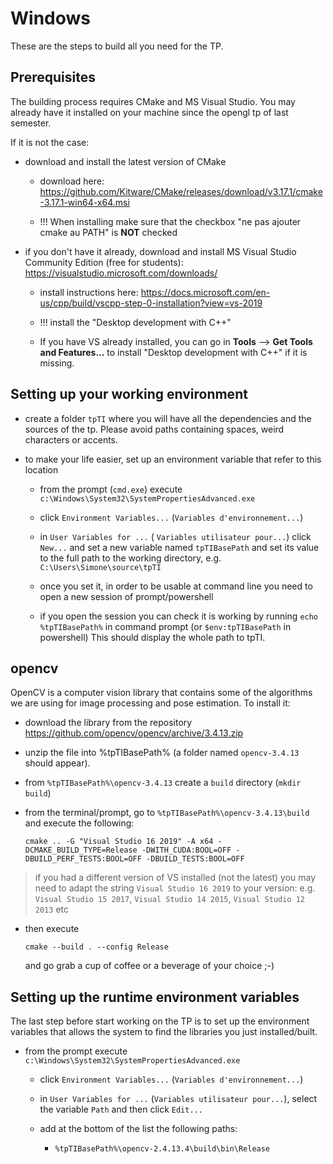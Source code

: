 # Windows

These are the steps to build all you need for the TP.


## Prerequisites

The building process requires CMake and MS Visual Studio.
You may already have it installed on your machine since the opengl tp of last semester.

If it is not the case:

* download and install the latest version of CMake

    * download here: https://github.com/Kitware/CMake/releases/download/v3.17.1/cmake-3.17.1-win64-x64.msi

    * !!! When installing make sure that the checkbox "ne pas ajouter cmake au PATH" is **NOT** checked


* if you don't have it already, download and install MS Visual Studio Community Edition (free for students): https://visualstudio.microsoft.com/downloads/

    * install instructions here: https://docs.microsoft.com/en-us/cpp/build/vscpp-step-0-installation?view=vs-2019

    * !!! install the "Desktop development with C++"

    * If you have VS already installed, you can go in **Tools** --> **Get Tools and Features...** to install "Desktop development with C++" if it is missing.


## Setting up your working environment

* create a folder `tpTI` where you will have all the dependencies and the sources of the tp.
  Please avoid paths containing spaces, weird characters or accents.

* to make your life easier, set up an environment variable that refer to this location

    * from the prompt (`cmd.exe`) execute `c:\Windows\System32\SystemPropertiesAdvanced.exe `

    * click `Environment Variables...`  (`Variables d'environnement...`)

    * in `User Variables for ...` ( `Variables utilisateur pour...`) click `New...` and set a new variable named
      `tpTIBasePath` and set its value to the full path to the working directory, e.g. `C:\Users\Simone\source\tpTI`

    * once you set it, in order to be usable at command line you need to open a new session of prompt/powershell

    * if you open the session you can check it is working by running `echo %tpTIBasePath%`  in command prompt (or `$env:tpTIBasePath` in powershell)
      This should display the whole path to tpTI.
      

## opencv

OpenCV is a computer vision library that contains some of the algorithms we are using for image processing and pose estimation.
To install it:

* download the library from the repository https://github.com/opencv/opencv/archive/3.4.13.zip

* unzip the file into %tpTIBasePath% (a folder named `opencv-3.4.13` should appear).

* from `%tpTIBasePath%\opencv-3.4.13` create a `build` directory (`mkdir build`)

* from the terminal/prompt, go to `%tpTIBasePath%\opencv-3.4.13\build` and execute the following:

    ```
    cmake .. -G "Visual Studio 16 2019" -A x64 -DCMAKE_BUILD_TYPE=Release -DWITH_CUDA:BOOL=OFF -DBUILD_PERF_TESTS:BOOL=OFF -DBUILD_TESTS:BOOL=OFF
    ```

> if you had a different version of VS installed (not the latest) you may need to adapt the string `Visual Studio 16 2019` to your version: e.g. `Visual Studio 15 2017`, `Visual Studio 14 2015`, `Visual Studio 12 2013` etc

* then execute

    ```
    cmake --build . --config Release 
    ```

  and go grab a cup of coffee or a beverage of your choice ;-)


## Setting up the runtime environment variables

The last step before start working on the TP is to set up the environment variables that allows the system to find the libraries you just installed/built.

* from the prompt execute `c:\Windows\System32\SystemPropertiesAdvanced.exe `

    * click `Environment Variables...`  (`Variables d'environnement...`)

    * in `User Variables for ...` (`Variables utilisateur pour...`), select the variable `Path` and then click `Edit...`

    * add at the bottom of the list the following paths:

        * `%tpTIBasePath%\opencv-2.4.13.4\build\bin\Release`
